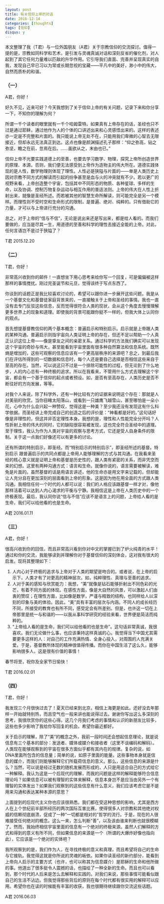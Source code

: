 ```yaml
---
layout: post
title: 有关信仰上帝的对话
date: 2016-12-14
categories: [thoughts]
tags: [信仰]
disqus: y
---
```


本文整理了我（T君）与一位外国朋友（A君）关于宗教信仰的交流探讨。值得一提的是，宗教如同科学和艺术，是引发与灵魂真诚对话和深刻反省的催化剂，对人起到了其它任何力量难以匹敌的升华作用。它引导我们直面、完善并呈现真实的自我，发现自己早已习以为常或长期忽视的宝藏——平凡中的美好，渺小中的伟大，自然而质朴的和谐。

### （一）

A君，你好！

好久不见，近来可好？今天我想到了关于信仰上帝的有关问题，记录下来和你分享一下，不知你的理解为何？ 

所谓一千个读者的眼里就有一千个哈姆雷特。如果真有上帝存在的话，圣经也只不过是通过耶稣，通过他作为人的个体的口讲述出来和心灵感悟出来的。这样的表述亦一定是不完整和片面的。我只能说上帝无处不在，只能用我们卑微的心智去无限接近，但却永远无法真正到达。这点也像是颜渊描述孔子那样：“仰之弥高，钻之弥坚，瞻之在前，忽焉在后。……虽欲从之，末由也已。”

信仰上帝不光要实践道德上的至善，也要去学习数学、物理，探究上帝所创造世界的原理、本源。否则，我们便无法感受到上帝作为造物主的伟大所在。道德实践体现的是人性，数学物理则体现了理性。人性必是狭隘与片面的——单是人类历史上因对宗教不同方式的解读而引起的纷争甚至是血与火的冲突就有不少。若以更广的视野来看，上帝创造整个宇宙，包括其中不同形态的物质、各种星球、多样的生命，以及协调、控制万物复杂运动与相互作用的普适法则。上帝的伟大在人性上折射出来，就像是圣经所述。而若被其他的智慧生命所解读，则可能完全是另一个模样。而理性则不受时空和生命形式的限制，是普遍、绝对、纯粹的。只有借助它的力量，才可以与上帝进行充分的沟通。

总之，对于上帝的“信与不信”，无论是说出来还是写出来，都是给人看的。而我们要做的，应当是尽其一生，用道德的至善和科学的理性去接近全能的上帝。对此，任何言语岂不是过于狭隘了？

T君 2015.12.20

### （二）

T君，你好！

非常高兴收到你的邮件！一直想坐下用心思考来给你写一个回复，可是偏偏被这样那样的事情搅扰。刚过完圣诞节和元旦，觉得该终于写点东西了。

你谈到的话题正是我比较喜欢讨论的，希望可以跟你进一步展开这些问题。我是从一个基督文化和基督徒家庭背景来的，一直接触关于上帝和圣经的事情。我也一直没有去专门反驳这些信息，反而觉得很符合人类的现状，会从这个角度去慢慢理解更多世界上的现象和道理。即使我的背景可能跟你挺不一样的，但我大体上认同你的观点。

首先想提基督教信仰的两个基本概念：普遍启示和特别启示。启示就是上帝跟人类的某种沟通。普遍启示则指宇宙向人类证明上帝的存在，但还不足以帮助一个人真正认识这位上帝——像是挚友之间的亲密关系。通过科学的方法我们确实可以发现这个宇宙的奇妙与伟大，甚至能看到宇宙里面有很多种自然算法和信息系统。既然熵是增加的，这些可观察的信息应该有一个更高层秩序的来源吧？总之，到最后我们在评估所得到的一切数据和信息时，每个人还是要自己选择是否相信这些来自于至高的存在。当然，可以说这只不过是一个排除可能性的过程，但无论到了什么地步，人的内心总有一种终极的追求。所以在我看来，不管用什么方式去理解这个宇宙，都会有一个基于信仰的起点或者预设。如，是否有至高存在，人类历史是否不断往好的方向发展，等等。

对我个人来说，除了科学外，还有一种比较有力的证据来说明这个存在：那就是人对美丽的欣赏。当你目睹太阳落山，或看到一只雄鹰飞越雪山，甚至哪怕是一朵小花，心中为什么会兴起一种赞叹，觉得这是一种美？至少我还没有发现这有什么科学依据。而圣经讲上帝完成自己的创造之后的评价是：“神看都是好的。”这句话好像是非理性的，但这并非否定理性本身。我想的是，理性和人性能完全分开吗？人性折射上帝的伟大的同时，它的缺陷很容易被发现，这也完全符合圣经中的道理。至于理性，我认为作为人类对宇宙的观察与思考方式，它还是受人自身条件的限制。关于这一点我们好像还可以有更多的讨论。

还有所谓的特别启示，即圣经。而“特别启示的特别启示”，即圣经所述的基督。特别启示 跟普遍启示的共同点都是上帝用人能够理解的方式与其沟通。在我看来圣经的核心意义就是证明上帝和基督是历史性的，跟人类有紧密的关系，而非凭空而来的幻想。这里有两种沟通方式：语言和生命。就像你说的，语言需要被解读，难免是片面的。虽然基督的话是用语言讲述，他的生命亦是用文字来记载的，但却能让人充分且在更加深刻的层面看到上帝的形象。这是因为他在用全面的方式跟人类沟通。我相信任何一个时代的人都可以说：我们的人格应该跟基督一样才对，像他那样活着可以达到人内心渴求的平衡与宁静。我相信这是上帝在人类历史中的一个终极表现。最后，我认同你说“信与不信”应该不是语言上的问题，上帝给人看的是生命，我们可以给他看的也是生命。

A君 2016.01.11

### （三）

A君，你好！

很高兴收到你的回信，而且非常高兴看到你对中文的掌握已到了炉火纯青的水平！通过和你的交流，我能够读到并理解你对于基督信仰的深刻体会，这对我有很大的启发。现将其整理如下：

1. 人内心对于终极的追求与上帝对于人类的期望是吻合的。或者说，在上帝的启示下，人类才有了对更高的精神层次，如，纯粹理性、真理与至善的追求。
2. 人对于美的感知与欣赏能力：我想，“美”就像是钻石能够折射出不同色彩的光芒，有着不同方面的体现。在感性方面，像是大自然的风景，可以激起人们由衷的赞叹；在理性方面，比如像是数学，严谨与精致的结构，也同样给人以深刻的印象与美的体验。因此，“美”具有丰富的层次与内涵。不同人的成长经历不同，所接受的教育也有所不同，感受定会有所差别。但是，也许这一切在上帝那里是统一与和谐的——以我从事科学研究的经验来看，世界便是简洁而纯粹的。
3. “上帝给人看的是生命，我们可以给他看的也是生命”。这句话非常真诚，我很喜欢。我们无论做什么事，也应该秉持这样真诚的心。我觉得当下中国尤其需要更多这样的人：对自己的工作充满热情、全身心投入，对周围的人充满关爱。于是，基督教所体现的精神很值得传播。而你在中国生活了这么久，能够影响很多人，这是很有价值的事情！

春节将至，祝你及全家节日愉快！

T君 2016.02.01

### （四）

T君，你好！

我发现三个月很快过去了！夏天已经来到北京，相信上海更是如此。还好没去年那样一开始就特别热，而且空气也一般来讲也能说得过去。谢谢你写出这么多深刻的思考，我很欣赏你的这些心得。这几个月我们考虑的事情和认识的新朋友比较多，这些也多少影响了我给你写回复的机会。希望你最近都好。

关于启示的理解，除了“美”的概念之外，我前一段时间还会想起信息理论，就是说信息有三个基本的部分：发送者、媒体或媒介和接收者（这里不谈编码和解码）。人类现在能够观察到的宇宙在很多方面似乎都有其内在的规律。复杂的说，如DNA里面所包含的信息量；简单的说，如原子里面的能量。这些事物本身就是信息的媒介，而我们则能够解释它们所载荷信息的意义。那么，这些信息的来源是什么？当然，可以说是经过无数的随机发展而形成的，人只是用适合自己的方式给它一种解释。我认为这是一个后现代的理解，而我的问题是这样的解释能够符合信息理论吗？如果信息可以被有理智的实体来解释，信息本身岂不是应当由另外一个有理智的实体发出？如果我们观察到的这些信息有什么意义，我们应该考虑它是不是用来沟通和表达某种本源的意思？

上面提到的后现代主义你也应该很熟悉。我们都在受这种思想的影响，尤其是西方人在上个世纪前半部所经历的两次国际互害比赛，使得很多人对宗教和其他绝对权威的信赖彻底崩溃，促成了一种“一切都是相对的”哲学的流行。于是，现在的人很难接受任何绝对的概念。这么一来，怎么判断“善”，以及该由谁来判断也就很模糊了。然而，我始终相信宇宙里面的信息有一个绝对的终极来源。虽然人们解释的方式和得到的意义有所不同，但如果信息的来源是一个（所谓的大爆炸好像也指向此），它应该是一个绝对的实体吧？

我所观察到的是，我们作为人，在寻找终极的意义和真理，而且希望将自己的生命与它接轨。我觉得这就是你所说的灵魂的皈依。如果你读圣经的新约部分，能看到上帝向人启示的主要方式（也许，也可以称其为信息媒介）是耶稣的生命和他所做的事。他道出了很多挺令人震撼的话，也描绘了一种全新的生命。而且也可以看到，那个时代的人后来是怎么去解释和实践的。对我们来说，那些事情可能看似跟自己的生活不沾边。但我觉得那些背后的原则在每个时代都有很实用的解释可以应用。希望你也在读的时候能有丰富的收获，我也很期待继续跟你交流这些话题。

A君 2016.06.03
